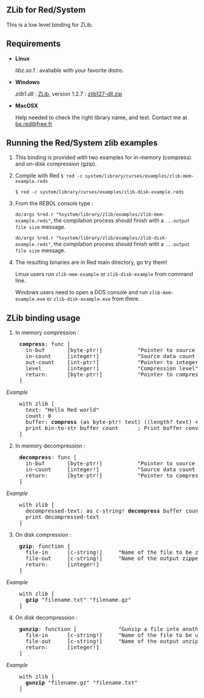 ZLib for Red/System
------------------------

This is a low level binding for ZLib.

Requirements
------------

*   **Linux**

    *libz.so.1* : avaliable with your favorite distro.

*   **Windows**

    *zlib1.dll* :  [ZLib](http://www.zlib.net/), version 1.2.7 : [zlib127-dll.zip](http://prdownloads.sourceforge.net/libpng/zlib127-dll.zip?download)

*   **MacOSX**

    Help needed to check the right library name, and test. Contact me at be.red@free.fr


Running the Red/System zlib examples
------------------------

1. This binding is provided with two examples for in-memory (compress) and on-disk compression (gzip).

1. Compile with Red
    `$ red -c system/library/curses/examples/zlib-mem-example.reds`

    `$ red -c system/library/curses/examples/zlib-disk-example.reds`

1. From the REBOL console type :

    `do/args %red.r "%system/library/zlib/examples/zlib-mem-example.reds"`, the compilation process should finish with a `...output file size` message.

    `do/args %red.r "%system/library/zlib/examples/zlib-disk-example.reds"`, the compilation process should finish with a `...output file size` message.

1. The resulting binaries are in Red main directory, go try them!

    Linux users run `zlib-mem-example` or `zlib-disk-example` from command line.

    Windows users need to open a DOS console and run `zlib-mem-example.exe` or `zlib-disk-example.exe` from there.

ZLib binding usage
------------------
1. In memory compression :
<pre>
    <b>compress</b>: func [
      in-buf       [byte-ptr!]           "Pointer to source data"
      in-count     [integer!]            "Source data count (bytes)"
      out-count    [int-ptr!]            "Pointer to integer, returns output buffer size"
      level        [integer!]            "Compression level"
      return:      [byte-ptr!]           "Pointer to compressed data"
    ]
</pre>
*Example*
<pre>
    with zlib [
      text: "Hello Red world"
      count: 0
      buffer: <b>compress</b> (as byte-ptr! text) ((length? text) + 1) :count Z_DEFAULT_COMPRESSION    ; length + 1 to include ending null char
      print bin-to-str buffer count      ; Print buffer converted into string
    ]
</pre>

2. In memory decompression :
<pre>
    <b>decompress</b>: func [
      in-buf       [byte-ptr!]           "Pointer to source data"
      in-count     [integer!]            "Source data count (bytes)"
      return:      [byte-ptr!]           "Pointer to compressed data"
    ]
</pre>
*Example*
<pre>
    with zlib [
      decompressed-text: as c-string! <b>decompress</b> buffer count
      print decompressed-text
    ]
</pre>

3. On disk compression :
<pre>
    <b>gzip</b>: function [
      file-in      [c-string!]     "Name of the file to be zipped"
      file-out     [c-string!]     "Name of the output zipped file"
      return:      [integer!]
    ]
</pre>
*Example*
<pre>
    with zlib [
      <b>gzip</b> "filename.txt" "filename.gz"
    ]
</pre>

4. On disk decompression :
<pre>
    <b>gunzip</b>: function [             "Gunzip a file into another file"
      file-in      [c-string!]     "Name of the file to be unzipped"
      file-out     [c-string!]     "Name of the output unzipped file"
      return:      [integer!]
    ]
</pre>
*Example*
<pre>
    with zlib [
      <b>gunzip</b> "filename.gz" "filename.txt"
    ]
</pre>

